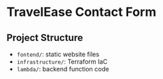 # TravelEase Contact Form

## Project Structure
- `fontend/`: static website files
- `infrastructure/`: Terraform IaC
- `lambda/`: backend function code